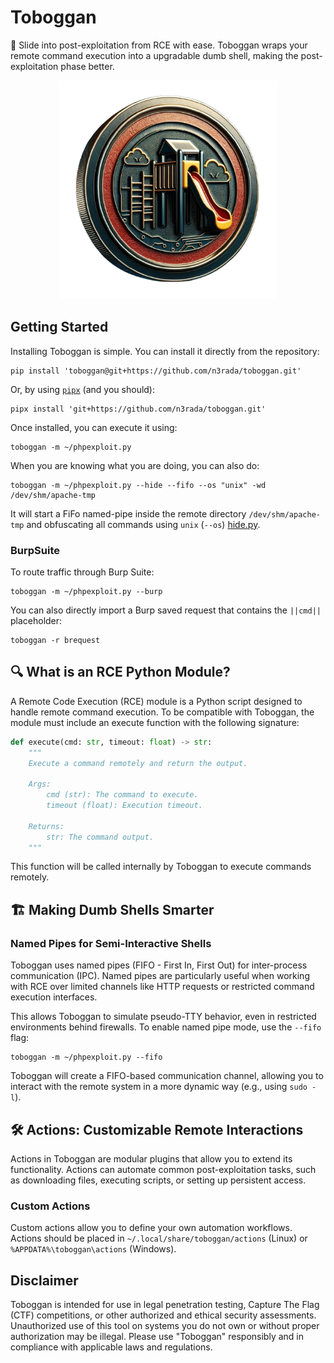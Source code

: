 # Toboggan

🛝 Slide into post-exploitation from RCE with ease. Toboggan wraps your remote command execution into a upgradable dumb shell, making the post-exploitation phase better.

<p align="center">
    <img width="350" src="/media/toboggan-coin-nobg.png" alt="Toboggan Logo">
</p>

## Getting Started

Installing Toboggan is simple. You can install it directly from the repository:
```shell
pip install 'toboggan@git+https://github.com/n3rada/toboggan.git'
```

Or, by using [`pipx`](https://pypa.github.io/pipx/) (and you should):
```shell
pipx install 'git+https://github.com/n3rada/toboggan.git'
```

Once installed, you can execute it using:
```shell
toboggan -m ~/phpexploit.py
```

When you are knowing what you are doing, you can also do:
```shell
toboggan -m ~/phpexploit.py --hide --fifo --os "unix" -wd /dev/shm/apache-tmp
```

It will start a FiFo named-pipe inside the remote directory `/dev/shm/apache-tmp` and obfuscating all commands using `unix` (`--os`) [hide.py](./toboggan/actions/hide/unix.py).

### BurpSuite

To route traffic through Burp Suite:
```shell
toboggan -m ~/phpexploit.py --burp
```

You can also directly import a Burp saved request that contains the `||cmd||` placeholder:
```shell
toboggan -r brequest
```

## 🔍 What is an RCE Python Module?

A Remote Code Execution (RCE) module is a Python script designed to handle remote command execution. To be compatible with Toboggan, the module must include an execute function with the following signature:

```python
def execute(cmd: str, timeout: float) -> str:
    """
    Execute a command remotely and return the output.
    
    Args:
        cmd (str): The command to execute.
        timeout (float): Execution timeout.

    Returns:
        str: The command output.
    """
```

This function will be called internally by Toboggan to execute commands remotely.

## 🏗️ Making Dumb Shells Smarter

### Named Pipes for Semi-Interactive Shells
Toboggan uses named pipes (FIFO - First In, First Out) for inter-process communication (IPC). Named pipes are particularly useful when working with RCE over limited channels like HTTP requests or restricted command execution interfaces.

This allows Toboggan to simulate pseudo-TTY behavior, even in restricted environments behind firewalls. To enable named pipe mode, use the `--fifo` flag:
```shell
toboggan -m ~/phpexploit.py --fifo
```

Toboggan will create a FIFO-based communication channel, allowing you to interact with the remote system in a more dynamic way (e.g., using `sudo -l`).

## 🛠️ Actions: Customizable Remote Interactions

Actions in Toboggan are modular plugins that allow you to extend its functionality. Actions can automate common post-exploitation tasks, such as downloading files, executing scripts, or setting up persistent access.

### Custom Actions
Custom actions allow you to define your own automation workflows. Actions should be placed in `~/.local/share/toboggan/actions` (Linux) or `%APPDATA%\toboggan\actions` (Windows).

## Disclaimer
Toboggan is intended for use in legal penetration testing, Capture The Flag (CTF) competitions, or other authorized and ethical security assessments. Unauthorized use of this tool on systems you do not own or without proper authorization may be illegal. Please use "Toboggan" responsibly and in compliance with applicable laws and regulations.
